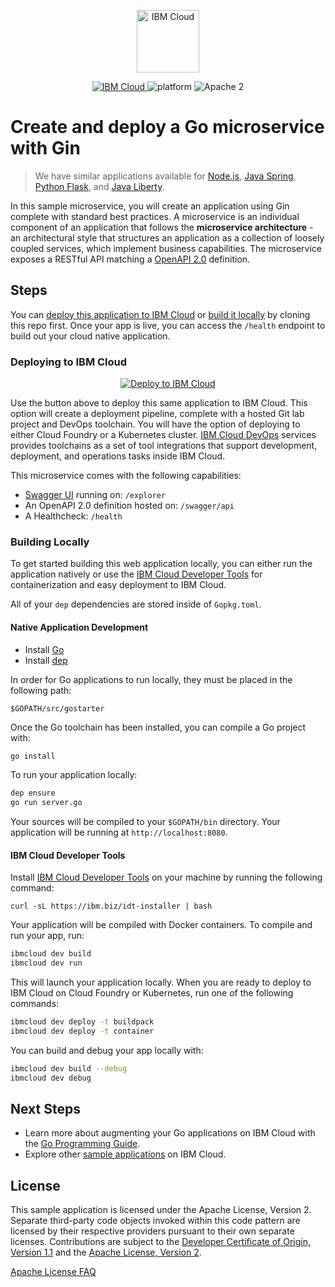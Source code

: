 <p align="center">
    <a href="https://cloud.ibm.com">
        <img src="https://landscape.cncf.io/logos/ibm-cloud.svg" height="100" alt="IBM Cloud">
    </a>
</p>


<p align="center">
    <a href="https://cloud.ibm.com">
    <img src="https://img.shields.io/badge/IBM%20Cloud-powered-blue.svg" alt="IBM Cloud">
    </a>
    <img src="https://img.shields.io/badge/platform-go-lightgrey.svg?style=flat" alt="platform">
    <img src="https://img.shields.io/badge/license-Apache2-blue.svg?style=flat" alt="Apache 2">
</p>


# Create and deploy a Go microservice with Gin

> We have similar applications available for [Node.js](https://github.com/IBM/nodejs-microservice), [Java Spring](https://github.com/IBM/spring-microservice), [Python Flask](https://github.com/IBM/flask-microservice), and [Java Liberty](https://github.com/IBM/java-liberty-microservice).

In this sample microservice, you will create an application using Gin complete with standard best practices. A microservice is an individual component of an application that follows the **microservice architecture** - an architectural style that structures an application as a collection of loosely coupled services, which implement business capabilities. The microservice exposes a RESTful API matching a [OpenAPI 2.0](https://swagger.io/docs/specification/2-0/basic-structure/) definition.


## Steps

You can [deploy this application to IBM Cloud](https://cloud.ibm.com/developer/appservice/create-app?starterKit=8688b5ca-21c4-3bd3-9070-8f269459ccdc) or [build it locally](#building-locally) by cloning this repo first. Once your app is live, you can access the `/health` endpoint to build out your cloud native application.

### Deploying to IBM Cloud

<p align="center">
    <a href="https://cloud.ibm.com/developer/appservice/create-app?starterKit=8688b5ca-21c4-3bd3-9070-8f269459ccdc">
    <img src="https://cloud.ibm.com/devops/setup/deploy/button_x2.png" alt="Deploy to IBM Cloud">
    </a>
</p>

Use the button above to deploy this same application to IBM Cloud. This option will create a deployment pipeline, complete with a hosted Git lab project and DevOps toolchain.  You will have the option of deploying to either Cloud Foundry or a Kubernetes cluster. [IBM Cloud DevOps](https://www.ibm.com/cloud/devops) services provides toolchains as a set of tool integrations that support development, deployment, and operations tasks inside IBM Cloud. 


This microservice comes with the following capabilities:
- [Swagger UI](http://swagger.io/swagger-ui/) running on: `/explorer`
- An OpenAPI 2.0 definition hosted on: `/swagger/api`
- A Healthcheck: `/health`

### Building Locally

To get started building this web application locally, you can either run the application natively or use the [IBM Cloud Developer Tools](https://cloud.ibm.com/docs/cli?topic=cloud-cli-getting-started) for containerization and easy deployment to IBM Cloud.

All of your `dep` dependencies are stored inside of `Gopkg.toml`.

#### Native Application Development

- Install [Go](https://golang.org/dl/)
- Install [dep](https://github.com/golang/dep)

In order for Go applications to run locally, they must be placed in the following path:
```
$GOPATH/src/gostarter
```

Once the Go toolchain has been installed, you can compile a Go project with:

```bash
go install
```

To run your application locally:

```bash
dep ensure
go run server.go
```

Your sources will be compiled to your `$GOPATH/bin` directory. Your application will be running at `http://localhost:8080`.

#### IBM Cloud Developer Tools

Install [IBM Cloud Developer Tools](https://cloud.ibm.com/docs/cli?topic=cloud-cli-getting-started) on your machine by running the following  command:
```
curl -sL https://ibm.biz/idt-installer | bash
```

Your application will be compiled with Docker containers. To compile and run your app, run:

```bash
ibmcloud dev build
ibmcloud dev run
```

This will launch your application locally. When you are ready to deploy to IBM Cloud on Cloud Foundry or Kubernetes, run one of the following commands:

```bash
ibmcloud dev deploy -t buildpack
ibmcloud dev deploy -t container
```

You can build and debug your app locally with:

```bash
ibmcloud dev build --debug
ibmcloud dev debug
```

## Next Steps
* Learn more about augmenting your Go applications on IBM Cloud with the [Go Programming Guide](https://cloud.ibm.com/docs/go?topic=go-getting-started).
* Explore other [sample applications](https://cloud.ibm.com/developer/appservice/starter-kits) on IBM Cloud.

## License

This sample application is licensed under the Apache License, Version 2. Separate third-party code objects invoked within this code pattern are licensed by their respective providers pursuant to their own separate licenses. Contributions are subject to the [Developer Certificate of Origin, Version 1.1](https://developercertificate.org/) and the [Apache License, Version 2](https://www.apache.org/licenses/LICENSE-2.0.txt).

[Apache License FAQ](https://www.apache.org/foundation/license-faq.html#WhatDoesItMEAN)

